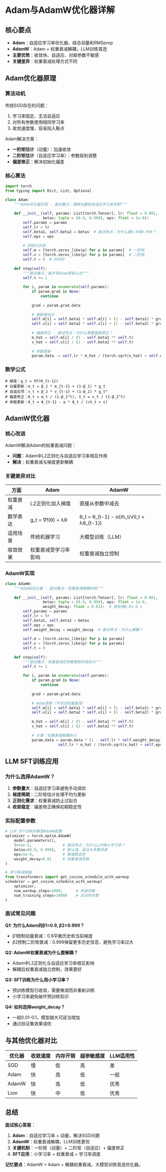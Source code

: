 # Adam与AdamW优化器详解

## 核心要点
- **Adam**：自适应学习率优化器，结合动量和RMSprop
- **AdamW**：Adam + 权重衰减解耦，LLM训练首选
- **主要优势**：收敛快、自适应、对超参数不敏感
- **关键差异**：权重衰减处理方式不同

## Adam优化器原理

### 算法动机
传统SGD存在的问题：
1. 学习率固定，无法自适应
2. 对所有参数使用相同学习率
3. 收敛速度慢，容易陷入鞍点

Adam解决方案：
- **一阶矩估计**（动量）：加速收敛
- **二阶矩估计**（自适应学习率）：参数级别调整
- **偏差修正**：解决初始化偏差

### 核心算法

```python
import torch
from typing import Dict, List, Optional

class Adam:
    """Adam优化器实现 - 面试重点：理解动量和自适应学习率机制"""
    
    def __init__(self, params: List[torch.Tensor], lr: float = 0.001, 
                 betas: tuple = (0.9, 0.999), eps: float = 1e-8):
        self.params = params
        self.lr = lr
        self.beta1, self.beta2 = betas  # 面试考点：为什么是0.9和0.999？
        self.eps = eps
        
        # 初始化状态
        self.m = [torch.zeros_like(p) for p in params]  # 一阶矩
        self.v = [torch.zeros_like(p) for p in params]  # 二阶矩
        self.t = 0  # 时间步
    
    def step(self):
        """面试重点：能手写Adam更新公式"""
        self.t += 1
        
        for i, param in enumerate(self.params):
            if param.grad is None:
                continue
                
            grad = param.grad.data
            
            # 更新矩估计
            self.m[i] = self.beta1 * self.m[i] + (1 - self.beta1) * grad
            self.v[i] = self.beta2 * self.v[i] + (1 - self.beta2) * grad.pow(2)
            
            # 偏差修正 - 面试考点：为什么需要偏差修正？
            m_hat = self.m[i] / (1 - self.beta1 ** self.t)
            v_hat = self.v[i] / (1 - self.beta2 ** self.t)
            
            # 参数更新
            param.data -= self.lr * m_hat / (torch.sqrt(v_hat) + self.eps)
```

### 数学公式

```
# 梯度：g_t = ∇f(θ_{t-1})
# 动量更新：m_t = β_1 * m_{t-1} + (1-β_1) * g_t
# 自适应项：v_t = β_2 * v_{t-1} + (1-β_2) * g_t²
# 偏差修正：m̂_t = m_t / (1-β_1^t), v̂_t = v_t / (1-β_2^t)  
# 参数更新：θ_t = θ_{t-1} - α * m̂_t / (√v̂_t + ε)
```

## AdamW优化器

### 核心改进
AdamW解决Adam的权重衰减问题：
- **问题**：Adam中L2正则化与自适应学习率相互作用
- **解决**：权重衰减与梯度更新解耦

### 关键差异对比

| 方面 | Adam | AdamW |
|------|------|-------|
| 权重衰减 | L2正则化加入梯度 | 直接从参数中减去 |
| 数学表达 | g_t = ∇f(θ) + λθ | θ_t = θ_{t-1} - α(m̂_t/√v̂_t + λθ_{t-1}) |
| 适用场景 | 传统机器学习 | 大模型训练（LLM） |
| 收敛效果 | 权重衰减受学习率影响 | 权重衰减独立控制 |

### AdamW实现

```python
class AdamW:
    """AdamW优化器 - 面试重点：权重衰减解耦机制"""
    
    def __init__(self, params: List[torch.Tensor], lr: float = 0.001,
                 betas: tuple = (0.9, 0.999), eps: float = 1e-8,
                 weight_decay: float = 0.01):  # 典型值0.01-0.1
        self.params = params
        self.lr = lr
        self.beta1, self.beta2 = betas
        self.eps = eps
        self.weight_decay = weight_decay  # 面试考点：为什么解耦？
        
        self.m = [torch.zeros_like(p) for p in params]
        self.v = [torch.zeros_like(p) for p in params]
        self.t = 0
    
    def step(self):
        """面试重点：权重衰减在参数更新阶段执行"""
        self.t += 1
        
        for i, param in enumerate(self.params):
            if param.grad is None:
                continue
                
            grad = param.grad.data
            
            # Adam更新（不包含权重衰减）
            self.m[i] = self.beta1 * self.m[i] + (1 - self.beta1) * grad
            self.v[i] = self.beta2 * self.v[i] + (1 - self.beta2) * grad.pow(2)
            
            m_hat = self.m[i] / (1 - self.beta1 ** self.t)
            v_hat = self.v[i] / (1 - self.beta2 ** self.t)
            
            # 关键：权重衰减解耦执行
            param.data = param.data * (1 - self.lr * self.weight_decay) - \
                        self.lr * m_hat / (torch.sqrt(v_hat) + self.eps)
```

## LLM SFT训练应用

### 为什么选择AdamW？

1. **参数量大**：自适应学习率避免手动调优
2. **梯度稀疏**：二阶矩估计处理不均匀更新
3. **正则化需求**：权重衰减防止过拟合
4. **收敛稳定**：偏差修正确保初期稳定性

### 实际配置参数

```python
# LLM SFT训练的典型AdamW配置
optimizer = torch.optim.AdamW(
    model.parameters(),
    lr=2e-5,              # 面试考点：为什么LLM用小学习率？
    betas=(0.9, 0.999),   # 默认值，适合大多数场景
    eps=1e-8,             # 数值稳定性
    weight_decay=0.01     # 权重衰减系数
)

# 学习率调度器
from transformers import get_cosine_schedule_with_warmup
scheduler = get_cosine_schedule_with_warmup(
    optimizer,
    num_warmup_steps=1000,      # 热身步数
    num_training_steps=10000    # 总训练步数
)
```

### 面试常见问题

**Q1: 为什么Adam的β1=0.9, β2=0.999？**
- β1控制动量衰减：0.9平衡历史和当前梯度
- β2控制二阶矩衰减：0.999保留更多历史信息，避免学习率过大

**Q2: AdamW权重衰减为什么要解耦？**
- Adam中L2正则化与自适应学习率相互影响
- 解耦后权重衰减独立控制，效果更好

**Q3: SFT训练为什么用小学习率？**
- 预训练模型已收敛，需要微调而非重新训练
- 小学习率避免破坏预训练知识

**Q4: 如何选择weight_decay？**
- 一般0.01-0.1，模型越大可适当增加
- 通过验证集效果调优

## 与其他优化器对比

| 优化器 | 收敛速度 | 内存开销 | 超参敏感度 | LLM适用性 |
|--------|----------|----------|------------|-----------|
| SGD | 慢 | 低 | 高 | 差 |
| Adam | 快 | 高 | 低 | 一般 |
| AdamW | 快 | 高 | 低 | 优秀 |
| Lion | 快 | 中 | 低 | 优秀 |

## 总结

**面试核心答案**：
1. **Adam**：自适应学习率 + 动量，解决SGD问题
2. **AdamW**：权重衰减解耦，LLM训练更优
3. **关键机制**：一阶矩（动量）+ 二阶矩（自适应）+ 偏差修正
4. **SFT应用**：小学习率 + 权重衰减 + 学习率调度

**记忆要点**：AdamW = Adam + 解耦权重衰减，大模型训练首选优化器。